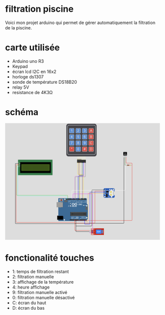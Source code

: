 # filtration piscine
 
 Voici mon projet arduino qui permet de gérer automatiquement la filtration de la piscine.

 # carte utilisée

 - Arduino uno R3
 - Keypad
 - écran lcd I2C en 16x2
 - horloge ds1307
 - sonde de température DS18B20
 - relay 5V
 - resistance de 4K3Ω

 # schéma

  ![schéma électrique](/schema.png)

# fonctionalité touches

- 1: temps de filtration restant
- 2: filtration manuelle
- 3: affichage de la température
- 4: heure affichage
- 9: filtration manuelle activé
- 0: filtration manuelle désactivé
- C: écran du haut
- D: écran du bas